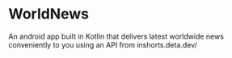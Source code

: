 # WorldNews
 An android app built in Kotlin that delivers latest worldwide news conveniently to you using an API from inshorts.deta.dev/
